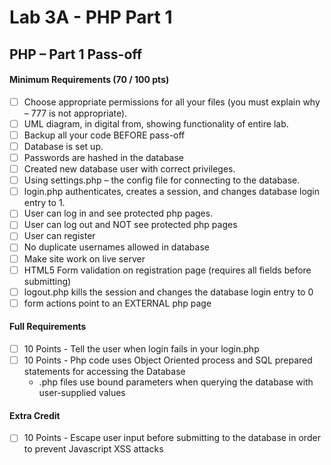 # Lab 3A - PHP Part 1

## PHP – Part 1 Pass-off

#### Minimum Requirements (70 / 100 pts)

- [ ] Choose appropriate permissions for all your files (you must explain why – 777 is not appropriate).
- [ ] UML diagram, in digital from, showing functionality of entire lab.
- [ ] Backup all your code BEFORE pass-off
- [ ] Database is set up.
- [ ] Passwords are hashed in the database
- [ ] Created new database user with correct privileges.
- [ ] Using settings.php – the config file for connecting to the database.
- [ ] login.php authenticates, creates a session,  and changes database login entry to 1.
- [ ] User can log in and see protected php pages.
- [ ] User can log out and NOT see protected php pages
- [ ] User can register
- [ ] No duplicate usernames allowed in database
- [ ] Make site work on live server
- [ ] HTML5 Form validation on registration page (requires all fields before submitting)
- [ ] logout.php kills the session and changes the database login entry to 0
- [ ] form actions point to an EXTERNAL php page

#### Full Requirements

- [ ] 10 Points - Tell the user when login fails in your login.php
- [ ] 10 Points - Php code uses Object Oriented process and SQL prepared statements for accessing the Database
  - .php files use bound parameters when querying the database with user-supplied values

#### Extra Credit

- [ ] 10 Points - Escape user input before submitting to the database in order to prevent Javascript XSS attacks
